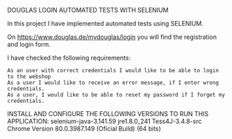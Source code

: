 DOUGLAS LOGIN AUTOMATED TESTS WITH SELENIUM

In this project I have implemented automated tests using SELENIUM.

On https://www.douglas.de/mydouglas/login you will find the registration and login form.

I have checked the following requirements:

    As an user with correct credentials I would like to be able to login to the webshop
    As a user I would like to receive an error message, if I enter wrong credentials.
    As a user, I would like to be able to reset my password if I forget my credentials.

INSTALL AND CONFIGURE THE FOLLOWING VERSIONS TO RUN THIS APPLICATION:
selenium-java-3.141.59
jre1.8.0_241
Tess4J-3.4.8-src
Chrome Version 80.0.3987.149 (Oficial Build) (64 bits)
